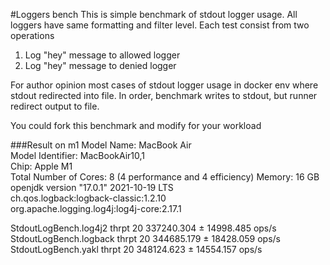#Loggers bench
This is simple benchmark of stdout logger usage. All loggers have same formatting and filter level. 
Each test consist from two operations
1) Log "hey" message to allowed logger 
2) Log "hey" message to denied logger

For author opinion most cases of stdout logger usage in docker env where stdout redirected into file.
In order, benchmark writes to stdout, but runner redirect output to file.

You could fork this benchmark and modify for your workload

###Result on m1
Model Name: MacBook Air  
Model Identifier: MacBookAir10,1  
Chip: Apple M1  
Total Number of Cores: 8 (4 performance and 4 efficiency)
Memory: 16 GB  
openjdk version "17.0.1" 2021-10-19 LTS  
ch.qos.logback:logback-classic:1.2.10  
org.apache.logging.log4j:log4j-core:2.17.1


StdoutLogBench.log4j2   thrpt   20  337240.304 ± 14998.485  ops/s  
StdoutLogBench.logback  thrpt   20  344685.179 ± 18428.059  ops/s  
StdoutLogBench.yakl     thrpt   20  348124.623 ± 14554.157  ops/s  

